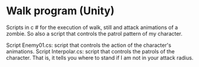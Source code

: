 # Walk program (Unity)
Scripts in c # for the execution of walk, still and attack animations of a zombie. So also a script that controls the patrol pattern of my character.

Script Enemy01.cs: script that controls the action of the character's animations.
Script Interpolar.cs: script that controls the patrols of the character. That is, it tells you where to stand if I am not in your attack radius.
